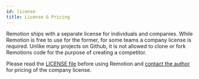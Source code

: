 ```yaml
---
id: license
title: License & Pricing
---
```


Remotion ships with a separate license for individuals and companies.
While Remotion is free to use for the former, for some teams a company license is required. Unlike many projects on Github, it is not allowed to clone or fork Remotions code for the purpose of creating a competitor.

Please read the [LICENSE file](https://github.com/JonnyBurger/remotion/blob/main/LICENSE.md) before using Remotion and [contact the author](mailto:hi@jonny.io) for pricing of the company license.
